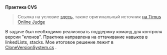 **Практика CVS**

>Ссылка на условие [здесь](https://ulearn.me/course/basicprogramming2/Praktika_CVS__1d5457ac-46f1-43af-b902-abfba0a0c280), также оригинальный источник [на Timus Online Judge](https://acm.timus.ru/problem.aspx?num=1992)

В задаче был необходимо реализовать поддержку команд для контроля версии "клонов". Практика направлена на оттачивание навыков в linkedLists, stacks. Мое итоговое решение лежит в [CloneVersionSystem.cs](https://github.com/chapych/Ulearn-tasks/blob/main/%D0%9F%D1%80%D0%B0%D0%BA%D1%82%D0%B8%D0%BA%D0%B0%20%C2%ABCVS%C2%BB/CloneVersionSystem.cs) .
